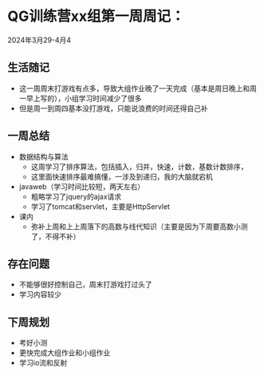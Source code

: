 # QG训练营xx组第一周周记：
2024年3月29-4月4

## 生活随记

- 这一周周末打游戏有点多，导致大组作业晚了一天完成（基本是周日晚上和周一早上写的），小组学习时间减少了很多
- 但是周一到周四基本没打游戏，只能说浪费的时间还得自己补

## 一周总结

- 数据结构与算法
  - 这周学习了排序算法，包括插入，归并，快速，计数，基数计数排序，
  - 这里面快速排序最难搞懂，一涉及到递归，我的大脑就宕机
- javaweb（学习时间比较短，两天左右）
  - 粗略学习了jquery的ajax请求
  - 学习了tomcat和servlet，主要是HttpServlet
- 课内
  - 弥补上周和上上周落下的高数与线代知识（主要是因为下周要高数小测了，不得不补）

## 存在问题

- 不能够很好控制自己，周末打游戏打过头了
- 学习内容较少

## 下周规划

- 考好小测
- 更快完成大组作业和小组作业
- 学习io流和反射
